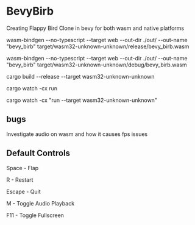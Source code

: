 # BevyBirb

Creating Flappy Bird Clone in bevy for both wasm and native platforms

wasm-bindgen --no-typescript --target web --out-dir ./out/ --out-name "bevy_birb" target/wasm32-unknown-unknown/release/bevy_birb.wasm

wasm-bindgen --no-typescript --target web --out-dir ./out/ --out-name "bevy_birb" target/wasm32-unknown-unknown/debug/bevy_birb.wasm

cargo build --release --target wasm32-unknown-unknown

cargo watch -cx run

cargo watch -cx "run --target wasm32-unknown-unknown"

## bugs

Investigate audio on wasm and how it causes fps issues

## Default Controls

Space - Flap

R - Restart

Escape - Quit

M - Toggle Audio Playback

F11 - Toggle Fullscreen
